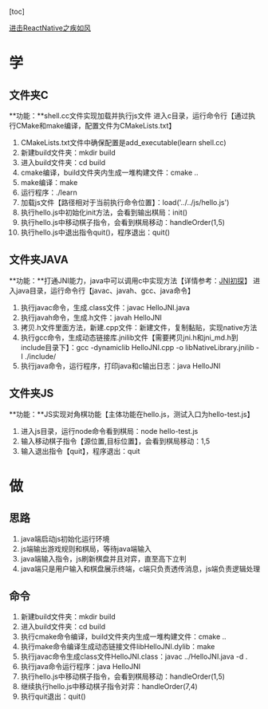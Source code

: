 [toc]

[进击ReactNative之疾如风](https://shengshuqiang.github.io/2019/01/07/%E8%BF%9B%E5%87%BBReactNative-%E7%96%BE%E5%A6%82%E9%A3%8E.html)

# 学

## 文件夹C

**功能：**shell.cc文件实现加载并执行js文件
进入c目录，运行命令行【通过执行CMake和make编译，配置文件为CMakeLists.txt】

1. CMakeLists.txt文件中确保配置是add_executable(learn shell.cc)
2. 新建build文件夹：mkdir build
3. 进入build文件夹：cd build
4. cmake编译，build文件夹内生成一堆构建文件：cmake ..
5. make编译：make
6. 运行程序：./learn
7. 加载js文件【路径相对于当前执行命令位置】：load('../../js/hello.js')
8. 执行hello.js中初始化init方法，会看到输出棋局：init()
9. 执行hello.js中移动棋子指令，会看到棋局移动：handleOrder(1,5)
10. 执行hello.js中退出指令quit()，程序退出：quit()

## 文件夹JAVA

**功能：**打通JNI能力，java中可以调用c中实现方法【详情参考：[JNI初探](https://mp.weixin.qq.com/s/xu1wM2c7mCNRK8xI1M7P4A)】
进入java目录，运行命令行【javac、javah、gcc、java命令】

1. 执行javac命令，生成.class文件：javac HelloJNI.java
2. 执行javah命令，生成.h文件：javah HelloJNI
3. 拷贝.h文件里面方法，新建.cpp文件：新建文件，复制黏贴，实现native方法
4. 执行gcc命令，生成动态链接库.jnilib文件【需要拷贝jni.h和jni_md.h到include目录下】：gcc -dynamiclib HelloJNI.cpp -o libNativeLibrary.jnilib -I ./include/
5. 执行java命令，运行程序，打印java和c输出日志：java HelloJNI

## 文件夹JS

**功能：**JS实现对角棋功能【主体功能在hello.js，测试入口为hello-test.js】

1. 进入js目录，运行node命令看到棋局：node hello-test.js
2. 输入移动棋子指令【源位置,目标位置】，会看到棋局移动：1,5
3. 输入退出指令【quit】，程序退出：quit

# 做

## 思路

1. java端启动js初始化运行环境
2. js端输出游戏规则和棋局，等待java端输入
3. java端输入指令，js刷新棋盘并且对弈，直至高下立判
4. java端只是用户输入和棋盘展示终端，c端只负责透传消息，js端负责逻辑处理

## 命令

1. 新建build文件夹：mkdir build
2. 进入build文件夹：cd build
3. 执行cmake命令编译，build文件夹内生成一堆构建文件：cmake ..
4. 执行make命令编译生成动态链接文件libHelloJNI.dylib：make
5. 执行javac命令生成class文件HelloJNI.class：javac ../HelloJNI.java -d .
6. 执行java命令运行程序：java HelloJNI
7. 执行hello.js中移动棋子指令，会看到棋局移动：handleOrder(1,5)
8. 继续执行hello.js中移动棋子指令对弈：handleOrder(7,4)
9. 执行quit退出：quit()
